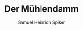 ---
image: /assets/images/spiker/23b.jpg
author: Samuel Heinrich Spiker
artist: 
engraver: 
title: "Der Mühlendamm"
subtitle: 
tags:
  - Street
layout: post
---